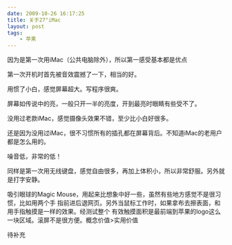 ```yaml
---
date: 2009-10-26 16:17:25
title: 关于27"iMac
layout: post
tags:
    - 苹果
---
```

因为是第一次用iMac（公共电脑除外），所以第一感受基本都是优点

第一次开机时首先被音效震撼了一下，相当的好。

用惯了小白，感觉屏幕超大。写程序很爽。

屏幕如传说中的亮，一般只开一半的亮度，开到最亮时眼睛有些受不了。

没用过老款iMac，感觉摄像头效果不错，至少比小白好很多。

还是因为没用过iMac，很不习惯所有的插孔都在屏幕背后。不知道iMac的老用户都是怎么用的。

噪音低，非常的低！

同样是第一次用无线键盘，感觉自由很多，再加上体积小，所以非常舒服。另外就是打字安静。

吸引眼球的Magic Mouse，用起来比想象中好一些，虽然有些地方感觉不是很习惯，比如用两个手
指前进后退网页。另外当鼠标工作时，如果拿布去擦表面，和用手指触摸是一样的效果。经测试整个
有效触摸面积是最前端到苹果的logo这么一块区域。滚屏不是很方便。概念价值&gt;实用价值

待补充
